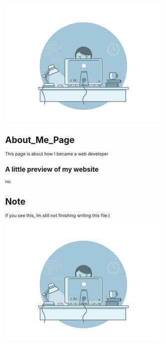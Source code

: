 ![testing](./images/webDevLogo.jpg)

# About_Me_Page
This page is about how I became a web developer

## A little preview of my website
no.

# Note
if you see this, Im still not finishing writing this file:)

<img src="./images/webDevLogo.jpg" alt="he" />